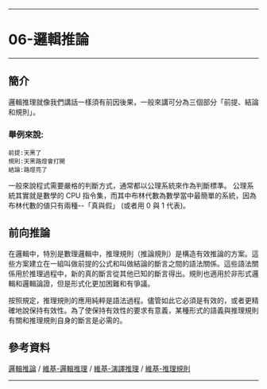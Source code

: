 ***

# 06-邏輯推論

---
## 簡介
  邏輯推理就像我們講話一樣須有前因後果，一般來講可分為三個部分「前提、結論和規則」。
  
  ### 舉例來說:
  ```
  前提:天黑了
  規則:天黑路燈會打開
  結論:路燈亮了
 ```
  一般來說程式需要嚴格的判斷方式，通常都以公理系統來作為判斷標準。
  公理系統其實就是數學的 CPU 指令集，而其中布林代數為數學當中最簡單的系統，因為布林代數的値只有兩種--「真與假」 (或者用 0 與 1 代表)。
  
  ## 前向推論
  在邏輯中，特別是數理邏輯中，推理規則（推論規則）是構造有效推論的方案。這些方案建立在一組叫做前提的公式和叫做結論的斷言之間的語法關係。這些語法關係用於推理過程中，新的真的斷言從其他已知的斷言得出。規則也適用於非形式邏輯和邏輯論證，但是形式化更加困難和有爭議。

按照規定，推理規則的應用純粹是語法過程。儘管如此它必須是有效的，或者更精確地說保持有效性。為了使保持有效性的要求有意義，某種形式的語義與推理規則有關和推理規則自身的斷言是必需的。



## 參考資料
[邏輯推論](https://misavo.com/blog/%E9%99%B3%E9%8D%BE%E8%AA%A0/%E6%9B%B8%E7%B1%8D/%E4%BA%BA%E5%B7%A5%E6%99%BA%E6%85%A7/06-%E9%82%8F%E8%BC%AF%E6%8E%A8%E8%AB%96) / [維基-邏輯推理](https://zh.wikipedia.org/wiki/%E9%80%BB%E8%BE%91%E6%8E%A8%E7%90%86) / [維基-演譯推理](https://zh.wikipedia.org/wiki/%E6%BC%94%E7%BB%8E%E6%8E%A8%E7%90%86) / [維基-推理規則](https://zh.wikipedia.org/wiki/%E6%8E%A8%E7%90%86%E8%A7%84%E5%88%99)
 
  ***
